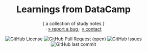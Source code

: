 <!-- PROJECT SUMMARY -->
<p align="center">
  <h1 align="center">Learnings from DataCamp</h1>

  <p align="center">
    { a collection of study notes }
    </br>
    ·
    <a href="https://github.com/know-playground/dat-camp/issues">» report a bug </a>
    ·
    <a href="https://github.com/know-playground/dat-camp">» contact </a>
  </p>

  <div align="center">

![GitHub License](https://img.shields.io/github/license/know-playground/dat-camp)
![GitHub Pull Request (open)](https://img.shields.io/github/issues-pr/know-playground/dat-camp?color=hotpink)
![GitHub Issues](https://img.shields.io/github/issues/know-playground/dat-camp?color=purple)
![GitHub last commit](https://img.shields.io/github/last-commit/know-playground/dat-camp?color=blue)

  </div>
</p>
